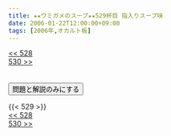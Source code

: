 ```yaml
---
title: ★★ウミガメのスープ★★529杯目 指入りスープ味
date: 2006-01-22T12:00:00+09:00
tags: [2006年,オカルト板]
---
```

<div class="th_left"><a href="../528"><< 528</a></div>
<div class="th_right"><a href="../530">530 >></a></div>
<br><br>
<script src="../../js/cupsoup.js"></script>
<form>
<input type="button" value="問題と解説のみにする" onClick="toggleCupsoup()">
</form>
{{< 529 >}}
<div class="th_left"><a href="../528"><< 528</a></div>
<div class="th_right"><a href="../530">530 >></a></div>